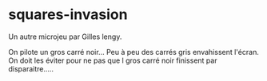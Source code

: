 # squares-invasion

Un autre microjeu par Gilles lengy.

On pilote un gros carré noir... Peu à peu des carrés gris envahissent l'écran.
On doit les éviter pour ne pas que l gros carré noir finissent par disparaitre.....
